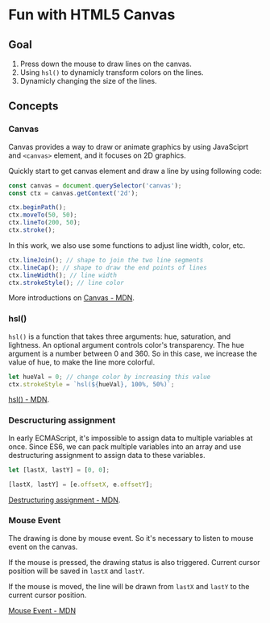 # Fun with HTML5 Canvas

## Goal

1. Press down the mouse to draw lines on the canvas.
2. Using `hsl()` to dynamicly transform colors on the lines.
3. Dynamicly changing the size of the lines.

## Concepts

### Canvas

Canvas provides a way to draw or animate graphics by using JavaSciprt and `<canvas>` element, and it focuses on 2D graphics.

Quickly start to get canvas element and draw a line by using following code:

```javascript
const canvas = document.querySelector('canvas');
const ctx = canvas.getContext('2d');

ctx.beginPath();
ctx.moveTo(50, 50);
ctx.lineTo(200, 50);
ctx.stroke();
```

In this work, we also use some functions to adjust line width, color, etc.

```javascript
ctx.lineJoin(); // shape to join the two line segments
ctx.lineCap(); // shape to draw the end points of lines
ctx.lineWidth(); // line width
ctx.strokeStyle(); // line color
```

More introductions on [Canvas - MDN](https://developer.mozilla.org/docs/Web/API/Canvas_API).

### hsl()

`hsl()` is a function that takes three arguments: hue, saturation, and lightness. An optional argument controls color's transparency. The hue argument is a number between 0 and 360. So in this case, we increase the value of hue, to make the line more colorful.

```javascript
let hueVal = 0; // change color by increasing this value
ctx.strokeStyle = `hsl(${hueVal}, 100%, 50%)`;
```

[hsl() - MDN](https://developer.mozilla.org/docs/Web/CSS/color_value/hsl).

### Descructuring assignment

In early ECMAScript, it's impossible to assign data to multiple variables at once. Since ES6, we can pack multiple variables into an array and use destructuring assignment to assign data to these variables.

```javascript
let [lastX, lastY] = [0, 0];

[lastX, lastY] = [e.offsetX, e.offsetY];
```

[Destructuring assignment - MDN](https://developer.mozilla.org/docs/Web/JavaScript/Reference/Operators/Destructuring_assignment).

### Mouse Event

The drawing is done by mouse event. So it's necessary to listen to mouse event on the canvas.

If the mouse is pressed, the drawing status is also triggered. Current cursor position will be saved in `lastX` and `lastY`.

If the mouse is moved, the line will be drawn from `lastX` and `lastY` to the current cursor position.

[Mouse Event - MDN](https://developer.mozilla.org/docs/Web/API/MouseEvent)